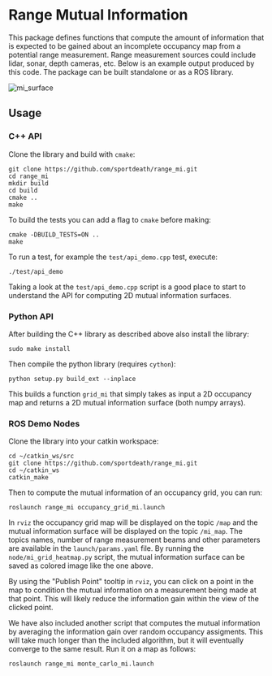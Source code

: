 # Range Mutual Information

This package defines functions that compute the amount of information that is expected to be gained about an incomplete occupancy map from a potential range measurement. Range measurement sources could include lidar, sonar, depth cameras, etc. Below is an example output produced by this code.
The package can be built standalone or as a ROS library.

![mi_surface](https://live.staticflickr.com/65535/49493728457_f33ba30d11_o_d.png)


## Usage

### C++ API

Clone the library and build with ```cmake```:

    git clone https://github.com/sportdeath/range_mi.git
    cd range_mi
    mkdir build
    cd build
    cmake ..
    make

To build the tests you can add a flag to ```cmake``` before making:

    cmake -DBUILD_TESTS=ON ..
    make

To run a test, for example the ```test/api_demo.cpp``` test, execute:

    ./test/api_demo

Taking a look at the ```test/api_demo.cpp``` script is a good place to start to understand the API for computing 2D mutual information surfaces.

### Python API

After building the C++ library as described above also install the library:

    sudo make install

Then compile the python library (requires ```cython```):

    python setup.py build_ext --inplace

This builds a function ```grid_mi``` that simply takes as input a 2D occupancy map and returns a 2D mutual information surface (both numpy arrays).

### ROS Demo Nodes

Clone the library into your catkin workspace:

    cd ~/catkin_ws/src
    git clone https://github.com/sportdeath/range_mi.git
    cd ~/catkin_ws
    catkin_make

Then to compute the mutual information of an occupancy grid, you can run:

    roslaunch range_mi occupancy_grid_mi.launch

In ```rviz``` the occupancy grid map will be displayed on the topic ```/map``` and the mutual information surface will be displayed on the topic ```/mi_map```. The topics names, number of range measurement beams and other parameters are available in the ```launch/params.yaml``` file. By running the ```node/mi_grid_heatmap.py``` script, the mutual information surface can be saved as colored image like the one above.

By using the "Publish Point" tooltip in ```rviz```, you can click on a point in the map to condition the mutual information on a measurement being made at that point. This will likely reduce the information gain within the view of the clicked point.

We have also included another script that computes the mutual information by averaging the information gain over random occupancy assigments. This will take much longer than the included algorithm, but it will eventually converge to the same result. Run it on a map as follows:

    roslaunch range_mi monte_carlo_mi.launch
